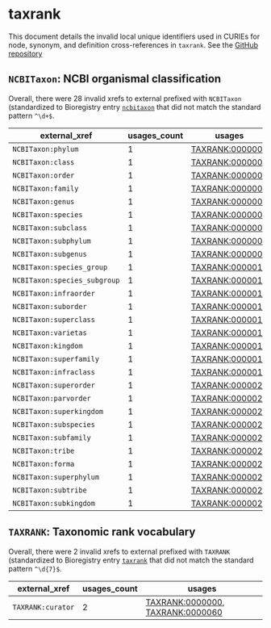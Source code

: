 # taxrank

This document details the invalid local unique identifiers used in CURIEs
for node, synonym, and definition cross-references in `taxrank`. See the [GitHub repository](https://github.com/phenoscape/taxrank)


## `NCBITaxon`: NCBI organismal classification

Overall, there were 28 invalid
xrefs to external prefixed with `NCBITaxon` (standardized to Bioregistry
entry [`ncbitaxon`]((https://bioregistry.io/ncbitaxon)) that
did not match the standard pattern `^\d+$`.

| external_xref                |   usages_count | usages                                                    |
|------------------------------|----------------|-----------------------------------------------------------|
| `NCBITaxon:phylum`           |              1 | [TAXRANK:0000001](https://bioregistry.io/TAXRANK:0000001) |
| `NCBITaxon:class`            |              1 | [TAXRANK:0000002](https://bioregistry.io/TAXRANK:0000002) |
| `NCBITaxon:order`            |              1 | [TAXRANK:0000003](https://bioregistry.io/TAXRANK:0000003) |
| `NCBITaxon:family`           |              1 | [TAXRANK:0000004](https://bioregistry.io/TAXRANK:0000004) |
| `NCBITaxon:genus`            |              1 | [TAXRANK:0000005](https://bioregistry.io/TAXRANK:0000005) |
| `NCBITaxon:species`          |              1 | [TAXRANK:0000006](https://bioregistry.io/TAXRANK:0000006) |
| `NCBITaxon:subclass`         |              1 | [TAXRANK:0000007](https://bioregistry.io/TAXRANK:0000007) |
| `NCBITaxon:subphylum`        |              1 | [TAXRANK:0000008](https://bioregistry.io/TAXRANK:0000008) |
| `NCBITaxon:subgenus`         |              1 | [TAXRANK:0000009](https://bioregistry.io/TAXRANK:0000009) |
| `NCBITaxon:species_group`    |              1 | [TAXRANK:0000010](https://bioregistry.io/TAXRANK:0000010) |
| `NCBITaxon:species_subgroup` |              1 | [TAXRANK:0000011](https://bioregistry.io/TAXRANK:0000011) |
| `NCBITaxon:infraorder`       |              1 | [TAXRANK:0000013](https://bioregistry.io/TAXRANK:0000013) |
| `NCBITaxon:suborder`         |              1 | [TAXRANK:0000014](https://bioregistry.io/TAXRANK:0000014) |
| `NCBITaxon:superclass`       |              1 | [TAXRANK:0000015](https://bioregistry.io/TAXRANK:0000015) |
| `NCBITaxon:varietas`         |              1 | [TAXRANK:0000016](https://bioregistry.io/TAXRANK:0000016) |
| `NCBITaxon:kingdom`          |              1 | [TAXRANK:0000017](https://bioregistry.io/TAXRANK:0000017) |
| `NCBITaxon:superfamily`      |              1 | [TAXRANK:0000018](https://bioregistry.io/TAXRANK:0000018) |
| `NCBITaxon:infraclass`       |              1 | [TAXRANK:0000019](https://bioregistry.io/TAXRANK:0000019) |
| `NCBITaxon:superorder`       |              1 | [TAXRANK:0000020](https://bioregistry.io/TAXRANK:0000020) |
| `NCBITaxon:parvorder`        |              1 | [TAXRANK:0000021](https://bioregistry.io/TAXRANK:0000021) |
| `NCBITaxon:superkingdom`     |              1 | [TAXRANK:0000022](https://bioregistry.io/TAXRANK:0000022) |
| `NCBITaxon:subspecies`       |              1 | [TAXRANK:0000023](https://bioregistry.io/TAXRANK:0000023) |
| `NCBITaxon:subfamily`        |              1 | [TAXRANK:0000024](https://bioregistry.io/TAXRANK:0000024) |
| `NCBITaxon:tribe`            |              1 | [TAXRANK:0000025](https://bioregistry.io/TAXRANK:0000025) |
| `NCBITaxon:forma`            |              1 | [TAXRANK:0000026](https://bioregistry.io/TAXRANK:0000026) |
| `NCBITaxon:superphylum`      |              1 | [TAXRANK:0000027](https://bioregistry.io/TAXRANK:0000027) |
| `NCBITaxon:subtribe`         |              1 | [TAXRANK:0000028](https://bioregistry.io/TAXRANK:0000028) |
| `NCBITaxon:subkingdom`       |              1 | [TAXRANK:0000029](https://bioregistry.io/TAXRANK:0000029) |

## `TAXRANK`: Taxonomic rank vocabulary

Overall, there were 2 invalid
xrefs to external prefixed with `TAXRANK` (standardized to Bioregistry
entry [`taxrank`]((https://bioregistry.io/taxrank)) that
did not match the standard pattern `^\d{7}$`.

| external_xref     |   usages_count | usages                                                                                                               |
|-------------------|----------------|----------------------------------------------------------------------------------------------------------------------|
| `TAXRANK:curator` |              2 | [TAXRANK:0000000](https://bioregistry.io/TAXRANK:0000000), [TAXRANK:0000060](https://bioregistry.io/TAXRANK:0000060) |

